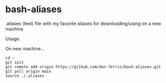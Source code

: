 # bash-aliases
.aliases (text) file with my favorite aliases for downloading/using on a new machine

Usage:

On new machine...
```
cd ~
git init
git remote add origin https://github.com/don-ferris/bash-aliases.git
git pull origin main
source ./.aliases
```

